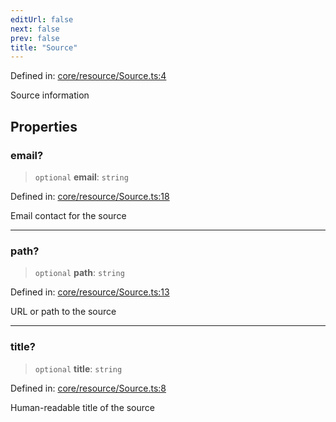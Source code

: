 ```yaml
---
editUrl: false
next: false
prev: false
title: "Source"
---
```


Defined in: [core/resource/Source.ts:4](https://github.com/datisthq/dpkit/blob/7a3ebb9422265a09d2e84e0952d10e0101139f80/core/resource/Source.ts#L4)

Source information

## Properties

### email?

> `optional` **email**: `string`

Defined in: [core/resource/Source.ts:18](https://github.com/datisthq/dpkit/blob/7a3ebb9422265a09d2e84e0952d10e0101139f80/core/resource/Source.ts#L18)

Email contact for the source

***

### path?

> `optional` **path**: `string`

Defined in: [core/resource/Source.ts:13](https://github.com/datisthq/dpkit/blob/7a3ebb9422265a09d2e84e0952d10e0101139f80/core/resource/Source.ts#L13)

URL or path to the source

***

### title?

> `optional` **title**: `string`

Defined in: [core/resource/Source.ts:8](https://github.com/datisthq/dpkit/blob/7a3ebb9422265a09d2e84e0952d10e0101139f80/core/resource/Source.ts#L8)

Human-readable title of the source
